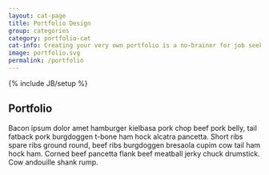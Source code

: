 ```yaml
---
layout: cat-page
title: Portfolio Design
group: categories
category: portfolio-cat
cat-info: Creating your very own portfolio is a no-brainer for job seekers in every discipline, including instructional design. Still, many people struggle with the specifics of what to make and where to put it. Use these resources to take actionable steps towards creating a killer portfolio.
image: portfolio.svg
permalink: /portfolio
---
```

{% include JB/setup %}

## Portfolio

Bacon ipsum dolor amet hamburger kielbasa pork chop beef pork belly, tail fatback pork burgdoggen t-bone ham hock alcatra pancetta. Short ribs spare ribs ground round, beef ribs burgdoggen bresaola cupim cow tail ham hock ham. Corned beef pancetta flank beef meatball jerky chuck drumstick. Cow andouille shank rump.
